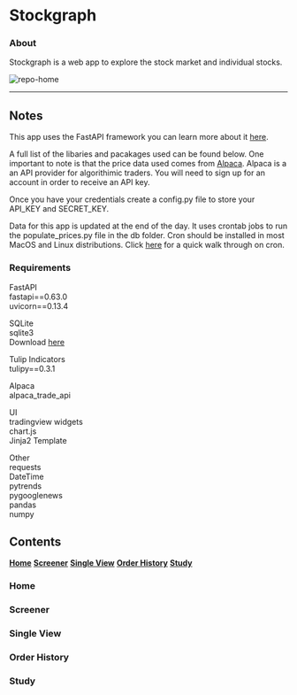 # Stockgraph

### About

Stockgraph is a web app to explore the stock market and individual stocks.

![repo-home](https://user-images.githubusercontent.com/58534537/116260472-b74fb100-a744-11eb-9ec6-ab247585c8e6.png)

---

## Notes

This app uses the FastAPI framework you can learn more about it [here](https://fastapi.tiangolo.com/).

A full list of the libaries and pacakages used can be found below. One important to note is that the price data
used comes from [Alpaca](https://alpaca.markets/docs/). Alpaca is a an API provider for algorithimic traders. You will need to sign up for an account in order to receive an API key.

Once you have your credentials create a config.py file to store your API_KEY and SECRET_KEY.

Data for this app is updated at the end of the day. It uses crontab jobs to run the populate_prices.py file in the db folder. Cron should be installed in most MacOS and Linux distributions. Click [here](https://www.hostinger.com/tutorials/cron-job) for a quick walk through on cron.

### Requirements

FastAPI<br>
fastapi==0.63.0 <br>
uvicorn==0.13.4 <br>

SQLite<br>
sqlite3 <br>
Download [here](https://www.sqlite.org/download.html)

Tulip Indicators <br>
tulipy==0.3.1 <br>

Alpaca <br>
alpaca_trade_api <br>

UI <br>
tradingview widgets <br>
chart.js <br>
Jinja2 Template <br>

Other <br>
requests <br>
DateTime <br>
pytrends <br>
pygooglenews <br>
pandas <br>
numpy <br>

## Contents

**[Home](https://github.com/K-minutti/stockgraph#home)**
**[Screener](https://github.com/K-minutti/stockgraph#screener)**
**[Single View](https://github.com/K-minutti/stockgraph#single-view)**
**[Order History]()**
**[Study]()**

### Home

### Screener

### Single View

### Order History

### Study
